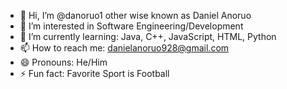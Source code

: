 - 👋 Hi, I’m @danoruo1 other wise known as Daniel Anoruo
- 👀 I’m interested in Software Engineering/Development
- 🌱 I’m currently learning: Java, C++, JavaScript, HTML, Python
- 📫 How to reach me: danielanoruo928@gmail.com
- 😄 Pronouns: He/Him
- ⚡ Fun fact: Favorite Sport is Football

<!---
danoruo1/danoruo1 is a ✨ special ✨ repository because its `README.md` (this file) appears on your GitHub profile.
You can click the Preview link to take a look at your changes.
--->
